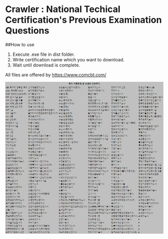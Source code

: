 # Crawler : National Techical Certification's Previous Examination Questions

##How to use
1. Execute .exe file in dist folder.
2. Write certification name which you want to download.
3. Wait until download is complete.

All files are offered by https://www.comcbt.com/   

![다운로드 가능한 파일 목록](certificname.png)   
